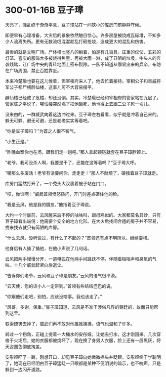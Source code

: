 # 300-01-16B 豆子璋

天亮了，骚乱终于渐渐平息，豆子璋站在一间狭小的库房门前静静守候。

即便早有心理准备，大灾后的景象依然触目惊心。许多房屋被烧成瓦砾堆，不知多少人流离失所。更有无数流氓混混趁乱打砸抢烧，造成更大的混乱和伤害。

最惨的就是文明广场。尸体横七竖八的躺着，怕是有几百具。庄重的仪仗、五彩的灯笼、喜庆的服饰大多被烧得焦黑，再被大雨一淋，成了丑陋的垃圾。牛头人的奔袭践踏，让广场中央的青砖地面上密布裂隙。一队不知道从哪冒出来的兵卒，布防在广场周围，禁止百姓靠近。

本来冷楚瑜也要在这儿候着，但宰相府来人了，他去忙着接待。宰相公子和奋威将军公子都尸横醉仙楼，这事儿可不大容易摆平。

醉仙楼已经成了危楼，却还没倒。其实，冷楚瑜已经和宰相府的管家站在九层了。管家陈之平说了，哪怕楼突然塌了把他砸死，他也得上去跟二公子死一块儿。

没来由的，一群威武向着这边冲过来。豆子璋左右看看，似乎就是冲着自己来的。躲无可躲、避无可避，还是老老实实等着吧。

“你是豆子璋吗？”为首之人很不客气。

“小生正是。”

“昨晚血案你也在场，跟我们走一趟吧。”那人拿起锁链就套在豆子璋脖颈上。

“老爷，我可没杀人啊，我要是干了，还能在这等着吗？”豆子璋大呼。

“哪那么多废话！老爷有话要问你，走走走！”那人不耐烦了，硬拽着豆子璋就走。

库房门猛然打开了，一个秃头大汉裹着被子站在门口。

“哎，你谁啊！”威武首领愤怒质问，开门时差点砸住他的脸。

“我是云风，他是我的朋友。”他指着豆子璋说。

大约一个时辰前，云风醒来后不停的咕咕叫，跟母鸡似的。大家都莫名其妙，只有豆子璋看出端倪：他需要个安全的地方化形。在大火后找间合适的房子并不容易，找来找去就只有简陋的库房。

“什么云风，没听说过，有什么了不起的？”首领还有点不明所以，继续耍横。

他身后有人捅了捅他，在他小声说了几句话。

云风把两手慢慢分开，一道电弧在他两手间跳跃不停，伴随着嗡嗡声和臭氧的气味。十几个威武赶紧向后退让。

“告诉你们老爷，云风和豆子璋是朋友。”云风的语气很冷漠。

“云天使，您的话小人一定带到。”首领有些结结巴巴的说。

“你跟他们走吧，别怕，应该没啥事。我也该走了。”

“风哥，多谢，保重。”豆子璋知道，云风是不准干涉俗凡界的朝廷的，故而只能帮到这里。

铁索镣铐去掉了，威武们再不敢对他推推搡搡，语气也温和了许多。

转过一个拐角，正碰上提着一大桶水的安彤娅。让她去打水，这才刚回来。几次穿梭于火场后，她的衣服都被烧坏了，现在换了身男人衣服，脸上还有一层黑灰，将天姿国色彻底掩盖。

安彤娅吓了一跳，刚想开口，却见豆子璋向她微微摇头并眨眼。安彤娅终于学聪明了，她现在已经明白豆子璋猛眨一只眼都是某种不便明说的暗示，也不吭声，只是躲到一边闪开道路。
